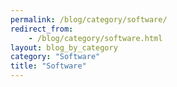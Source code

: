 ```yaml
---
permalink: /blog/category/software/
redirect_from:
    - /blog/category/software.html
layout: blog_by_category
category: "Software"
title: "Software"
---
```

